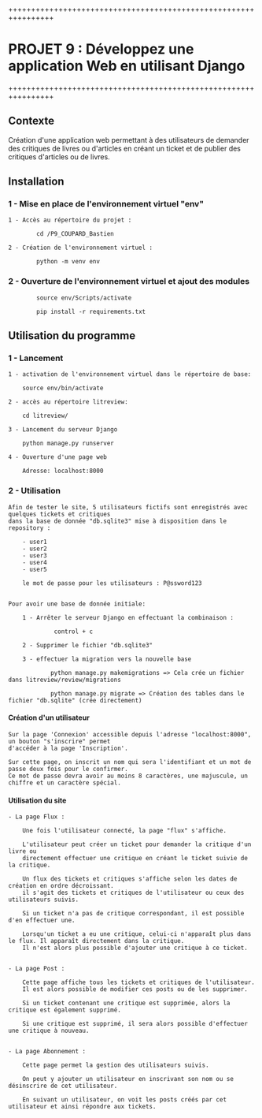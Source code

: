 ++++++++++++++++++++++++++++++++++++++++++++++++++++++++++++++++

# PROJET 9 : Développez une application Web en utilisant Django

++++++++++++++++++++++++++++++++++++++++++++++++++++++++++++++++

## Contexte

Création d'une application web permettant à des utilisateurs de demander des critiques de livres ou d'articles en créant un ticket et de publier des critiques d'articles ou de livres. 

## Installation


### 1 - Mise en place de l'environnement virtuel "env"


    1 - Accès au répertoire du projet :
            
            cd /P9_COUPARD_Bastien

    2 - Création de l'environnement virtuel :
            
            python -m venv env


### 2 - Ouverture de l'environnement virtuel et ajout des modules


            source env/Scripts/activate
            
            pip install -r requirements.txt
            

## Utilisation du programme


### 1 - Lancement

    1 - activation de l'environnement virtuel dans le répertoire de base:

        source env/bin/activate

    2 - accès au répertoire litreview:

        cd litreview/

    3 - Lancement du serveur Django

        python manage.py runserver

    4 - Ouverture d'une page web
    
        Adresse: localhost:8000

### 2 - Utilisation

    Afin de tester le site, 5 utilisateurs fictifs sont enregistrés avec quelques tickets et critiques
    dans la base de donnée "db.sqlite3" mise à disposition dans le repository : 

        - user1
        - user2
        - user3
        - user4
        - user5

        le mot de passe pour les utilisateurs : P@ssword123


    Pour avoir une base de donnée initiale:

        1 - Arrêter le serveur Django en effectuant la combinaison :
                
                 control + c 

        2 - Supprimer le fichier "db.sqlite3"

        3 - effectuer la migration vers la nouvelle base

                python manage.py makemigrations => Cela crée un fichier dans litreview/review/migrations 

                python manage.py migrate => Création des tables dans le fichier "db.sqlite" (crée directement)
              
####  Création d'un utilisateur

    Sur la page 'Connexion' accessible depuis l'adresse "localhost:8000", un bouton "s'inscrire" permet 
    d'accéder à la page 'Inscription'.

    Sur cette page, on inscrit un nom qui sera l'identifiant et un mot de passe deux fois pour le confirmer.
    Ce mot de passe devra avoir au moins 8 caractères, une majuscule, un chiffre et un caractère spécial.

####  Utilisation du site

    - La page Flux :

        Une fois l'utilisateur connecté, la page "flux" s'affiche.

        L'utilisateur peut créer un ticket pour demander la critique d'un livre ou
        directement effectuer une critique en créant le ticket suivie de la critique.

        Un flux des tickets et critiques s'affiche selon les dates de création en ordre décroissant.
        il s'agit des tickets et critiques de l'utilisateur ou ceux des utilisateurs suivis.

        Si un ticket n'a pas de critique correspondant, il est possible d'en effectuer une.

        Lorsqu'un ticket a eu une critique, celui-ci n'apparaît plus dans le flux. Il apparaît directement dans la critique.
        Il n'est alors plus possible d'ajouter une critique à ce ticket.


    - La page Post :

        Cette page affiche tous les tickets et critiques de l'utilisateur.
        Il est alors possible de modifier ces posts ou de les supprimer.

        Si un ticket contenant une critique est supprimée, alors la critique est également supprimé.

        Si une critique est supprimé, il sera alors possible d'effectuer une critique à nouveau.


    - La page Abonnement :

        Cette page permet la gestion des utilisateurs suivis.

        On peut y ajouter un utilisateur en inscrivant son nom ou se désinscrire de cet utilisateur.

        En suivant un utilisateur, on voit les posts créés par cet utilisateur et ainsi répondre aux tickets.
